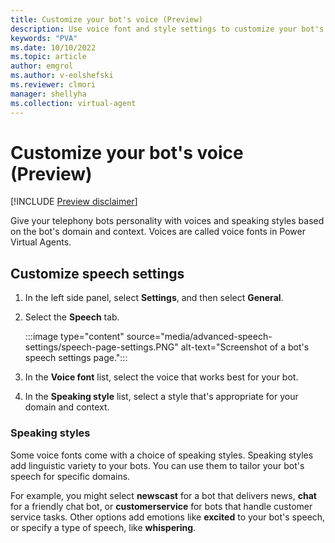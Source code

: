 ```yaml
---
title: Customize your bot's voice (Preview)
description: Use voice font and style settings to customize your bot's speech.
keywords: "PVA"
ms.date: 10/10/2022
ms.topic: article
author: emgrol  
ms.author: v-eolshefski
ms.reviewer: clmori
manager: shellyha
ms.collection: virtual-agent
---
```


# Customize your bot's voice (Preview)

[!INCLUDE [Preview disclaimer](../includes/public-preview-disclaimer.md)]

Give your telephony bots personality with voices and speaking styles based on the bot's domain and context. Voices are called voice fonts in Power Virtual Agents.

## Customize speech settings

1. In the left side panel, select **Settings**, and then select **General**.

1. Select the **Speech** tab.

    :::image type="content" source="media/advanced-speech-settings/speech-page-settings.PNG" alt-text="Screenshot of a bot's speech settings page.":::

1. In the **Voice font** list, select the voice that works best for your bot.

1. In the **Speaking style** list, select a style that's appropriate for your domain and context.

### Speaking styles

Some voice fonts come with a choice of speaking styles. Speaking styles add linguistic variety to your bots. You can use them to tailor your bot's speech for specific domains.

For example, you might select **newscast** for a bot that delivers news, **chat** for a friendly chat bot, or **customerservice** for bots that handle customer service tasks. Other options add emotions like **excited** to your bot's speech, or specify a type of speech, like **whispering**.

